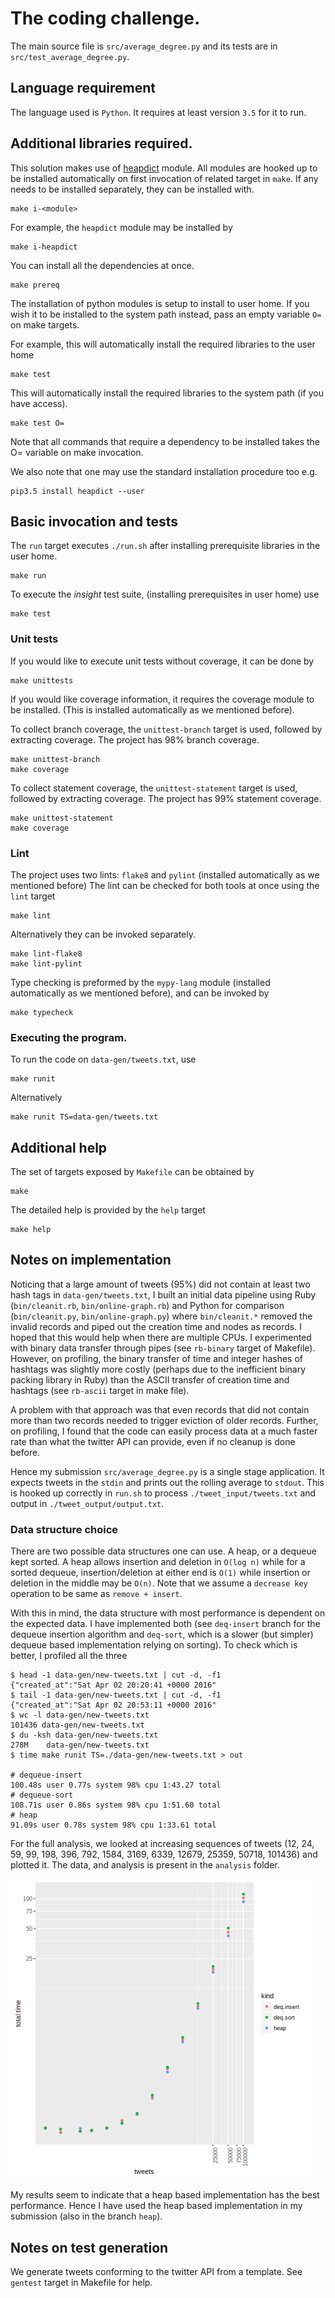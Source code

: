 # The coding challenge.

The main source file is `src/average_degree.py` and its tests are in
`src/test_average_degree.py`.

## Language requirement

The language used is `Python`. It requires at least version `3.5` for it
to run.


## Additional libraries required.

This solution makes use of [heapdict](https://pypi.python.org/pypi/HeapDict)
module. All modules are hooked up to be installed automatically on first
invocation of related target in `make`. If any needs to be installed separately,
they can be installed with.

    make i-<module>

For example, the `heapdict` module may be installed by

    make i-heapdict

You can install all the dependencies at once.

    make prereq

The installation of python modules is setup to install to user home.
If you wish it to be installed to the system path instead, pass an empty
variable `O=` on make targets.

For example, this will automatically install the required libraries to the user
home 

    make test

This will automatically install the required libraries to the system path
(if you have access).

    make test O=

Note that all commands that require a dependency to be installed takes the
O= variable on make invocation.

We also note that one may use the standard installation procedure too e.g.

    pip3.5 install heapdict --user

## Basic invocation and tests

The `run` target executes `./run.sh` after installing prerequisite libraries in
the user home.

    make run

To execute the _insight_ test suite, (installing prerequisites in user home) use

    make test

### Unit tests

If you would like to execute unit tests without coverage, it can be done by

    make unittests

If you would like coverage information, it requires the coverage module to be
installed. (This is installed automatically as we mentioned before).

To collect branch coverage, the `unittest-branch`  target is used, followed by
extracting coverage. The project has 98% branch coverage.

    make unittest-branch
    make coverage

To collect statement coverage, the `unittest-statement` target is used, followed
by extracting coverage. The project has 99% statement coverage.

    make unittest-statement
    make coverage

### Lint

The project uses two lints: `flake8` and `pylint` (installed automatically
as we mentioned before)
The lint can be checked for both tools at once using the `lint` target

    make lint

Alternatively they can be invoked separately.

    make lint-flake8
    make lint-pylint

Type checking is preformed by the `mypy-lang` module (installed automatically
as we mentioned before), and can be invoked by

    make typecheck

### Executing the program.

To run the code on `data-gen/tweets.txt`, use

    make runit

Alternatively

    make runit TS=data-gen/tweets.txt


## Additional help

The set of targets exposed by `Makefile` can be obtained by

    make

The detailed help is provided by the `help` target

    make help

## Notes on implementation

Noticing that a large amount of tweets (95%) did not contain at least two hash
tags in `data-gen/tweets.txt`, I built an initial data pipeline using Ruby
(`bin/cleanit.rb`, `bin/online-graph.rb`) and Python for comparison
(`bin/cleanit.py`, `bin/online-graph.py`) where `bin/cleanit.*`
removed the invalid records and piped out the creation time and nodes
as records. I hoped that this would help when there are multiple CPUs. I
experimented with binary data transfer through pipes (see `rb-binary`
target of Makefile). However, on profiling, the binary transfer of time
and integer hashes of hashtags was slightly more costly (perhaps due to the
inefficient binary packing library in Ruby) than the ASCII transfer of creation
time and hashtags (see `rb-ascii` target in make file).

A problem with that approach was that even records that did not contain
more than two records needed to trigger eviction of older records. Further,
on profiling, I found that the code can easily process data at a much faster
rate than what the twitter API can provide, even if no cleanup is done before.

Hence my submission `src/average_degree.py` is a single stage application. It
expects tweets in the `stdin` and prints out the rolling average to `stdout`.
This is hooked up correctly in `run.sh` to process `./tweet_input/tweets.txt`
and output in `./tweet_output/output.txt`.

### Data structure choice

There are two possible data structures one can use. A heap, or
a dequeue kept sorted. A heap allows insertion and deletion in `O(log n)`
while for a sorted dequeue, insertion/deletion at either end is `O(1)` while
insertion or deletion in the middle may be `O(n)`. Note that we assume
a `decrease key` operation to be same as `remove + insert`.

With this in mind, the data structure with most performance is dependent on
the expected data. I have implemented both (see `deq-insert` branch for the
dequeue insertion algorithm and `deq-sort`, which is a slower (but simpler)
dequeue based implementation relying on sorting). To check which is better,
I profiled all the three

    $ head -1 data-gen/new-tweets.txt | cut -d, -f1
    {"created_at":"Sat Apr 02 20:20:41 +0000 2016"
    $ tail -1 data-gen/new-tweets.txt | cut -d, -f1
    {"created_at":"Sat Apr 02 20:53:11 +0000 2016"
    $ wc -l data-gen/new-tweets.txt 
    101436 data-gen/new-tweets.txt
    $ du -ksh data-gen/new-tweets.txt
    278M    data-gen/new-tweets.txt
    $ time make runit TS=./data-gen/new-tweets.txt > out
    
    # dequeue-insert
    100.48s user 0.77s system 98% cpu 1:43.27 total
    # dequeue-sort
    108.71s user 0.86s system 98% cpu 1:51.60 total
    # heap
    91.09s user 0.78s system 98% cpu 1:33.61 total

For the full analysis, we looked at increasing sequences of tweets
(12, 24, 59, 99, 198, 396, 792, 1584, 3169, 6339, 12679, 25359, 50718, 101436)
and plotted it. The data, and analysis is present in the `analysis` folder.

![Full analysis](analysis/plot.png)

My results seem to indicate that a heap based implementation has the best
performance. Hence I have used the heap based implementation in my submission
(also in the branch `heap`).

## Notes on test generation

We generate tweets conforming to the twitter API from a template.
See `gentest` target in Makefile for help.
